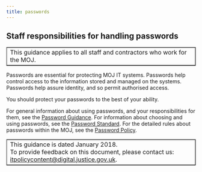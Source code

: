```yaml
---
title: passwords
---
```


## Staff responsibilities for handling passwords

<table border='1'>
<tr>
<td>This guidance applies to all staff and contractors who work for the MOJ.</td>
</tr>
</table>

[pg]: https://intranet.justice.gov.uk/guidance/security/it-computer-security/ict-security-policy-framework/password-guidance/
[pp]: https://intranet.justice.gov.uk/guidance/security/it-computer-security/ict-security-policy-framework/password-policy/
[ps]: https://intranet.justice.gov.uk/guidance/security/it-computer-security/ict-security-policy-framework/password-standard/

Passwords are essential for protecting MOJ IT systems. Passwords help control access to the information stored and managed on the systems. Passwords help assure identity, and so permit authorised access.

You should protect your passwords to the best of your ability.

For general information about using passwords, and your responsibilities for them, see the [Password Guidance][pg].
For information about choosing and using passwords, see the [Password Standard][ps].
For the detailed rules about passwords within the MOJ, see the [Password Policy][pp].

<table border='1'>
<tr>
<td>This guidance is dated January 2018.<br/>
To provide feedback on this document, please contact us: <a href="mailto:itpolicycontent@digital.justice.gov.uk?subject=passwords">itpolicycontent@digital.justice.gov.uk</a>.</td>
</tr>
</table>
